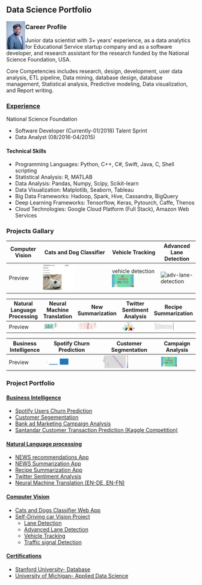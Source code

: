 ## Data Science Portfolio
<img src="./img/vamshi.jpg" alt="vamshi" align= 'left' width="10%">



### Career Profile
Junior data scientist with 3+ years’ experience, as a data analytics for Educational Service startup company and as a software developer, and research assistant for the research funded by the National Science Foundation, USA.

Core Competencies includes research, design, development, user data analysis, ETL pipeline, Data mining, database design, database management, Statistical analysis, Predictive modeling, Data visualization, and Report writing.

### [Experience](https://github.com/vamshigunji183/Data-Science-portfolio/blob/master/Resume/MasterResume_Vamshi.pdf) 
National Science Foundation
* Software Developer (Currently-01/2018)
Talent Sprint
* Data Analyst (08/2016-04/2015)



#### Technical Skills
* Programming Languages: Python, C++, C#, Swift, Java, C, Shell scripting
* Statistical Analysis: R, MATLAB
* Data Analysis: Pandas, Numpy, Scipy, Scikit-learn
* Data Visualization: Matplotlib, Seaborn, Tableau
* Big Data Frameworks: Hadoop, Spark, Hive, Cassandra, BigQuery
* Deep Learning Frameworks: Tensorflow, Keras, Pytourch, Caffe, Thenos
* Cloud Technologies: Google Cloud Platform (Full Stack), Amazon Web Services





### Projects Gallary
| Computer Vision |Cats and Dog Classifier|  Vehicle Tracking | Advanced Lane Detection|
|------------ | -------------| -------------| -------------|
|Preview|  <img src="./img/cat-dogs.gif" alt="cats and dogs Classifier" width="50%"> |vehicle detection<img src="./img/vehicle-tracker.gif" alt="adv-lane-detection" width="50%"> |   <img src="./img/adv-lane-detection.gif" alt="adv-lane-detection" width="50%">|

| Natural Language Processing |Neural Machine Translation| New Summarization| Twitter Sentiment Analysis | Recipe Summarization|
|------------ | -------------| -------------| -------------|-------------|
|Preview|  <img src="./img/translation.gif" alt="vamshi" width="50%"> |   <img src="./img/news summarizer.gif" alt="news summarizer" width="50%">|   <img src="./img/Sentiment-analysis.gif" alt="vamshi" width="50%"> |   <img src="./img/Recipe-summarizer.gif" alt="vamshi" width="50%">|

| Business Intelligence |Spotify Churn Prediction| Customer Segmentation| Campaign Analysis |
|------------ | -------------| -------------| -------------|
|Preview|  <img src="./img/spotify.gif" alt="Spotify Churn Prediction" width="50%"> |   <img src="./img/segement.gif" alt="Customer Segmentation" width="50%">|   <img src="./img/campaign.gif" alt="Campaign Analysis" width="50%"> |




### Project Portfolio

#### [Business Intelligence](https://github.com/vamshigunji183/Data-Science-portfolio/tree/master/Business%20Intelligence)
* [Spotify Users Churn Prediction](https://github.com/vamshigunji183/Data-Science-portfolio/tree/master/Business%20Intelligence/Spotify-User-Churn-Prediction)
* [Customer Segementation](https://github.com/vamshigunji183/Data-Science-portfolio/tree/master/Business%20Intelligence/Identification-Customer-Segment)
* [Bank ad Marketing Campaign Analysis](https://github.com/vamshigunji183/Data-Science-portfolio/tree/master/Business%20Intelligence/Bank-Marketing-Campaign-Analysis)
* [Santandar Customer Transaction Prediction (Kaggle Competition)]()

#### [Natural Language processing](https://github.com/vamshigunji183/Data-Science-portfolio/tree/master/Natural%20Language%20Processing)
* [NEWS recommendations App](https://github.com/vamshigunji183/NLP-Portfolio/tree/master/NEWS%20Recommendation)
* [NEWS Summarization App](https://github.com/vamshigunji183/NLP-Portfolio/tree/master/NEWS-Summarization-App)
* [Recipe Summarization App](https://github.com/vamshigunji183/Recipe-Summarizer)
* [Twitter Sentiment Analysis](https://github.com/vamshigunji183/Sentiment-Analysis-Twitter)
* [Neural Machine Translation (EN-DE, EN-FN)](https://github.com/vamshigunji183/Neural-Machine-Translation)

#### [Computer Vision](https://github.com/vamshigunji183/Data-Science-portfolio/tree/master/Computer%20Vision)
* [Cats and Dogs Classifier Web App](https://github.com/vamshigunji183/DL_webapp)
* [Self-Driving car Vision Project]()
  * [Lane Detection](https://github.com/vamshigunji183/LaneDetection)
  * [Advanced Lane Detection](https://github.com/vamshigunji183/Advance-lane-detection)
  * [Vehicle Tracking ](https://github.com/vamshigunji183/Vehicle_detection)
  * [Traffic signal Detection](https://github.com/vamshigunji183/Tracffic-SIgnal-Classification-ConvNet)


#### [Certifications](https://github.com/vamshigunji183/Data-Science-portfolio/tree/master/Certifications)
* [Stanford University- Database](https://github.com/vamshigunji183/Data-Science-portfolio/blob/master/Certifications/Vamshi_Stanford_Certificates_DataBase.pdf)
* [University of Michigan- Applied Data Science](https://github.com/vamshigunji183/Data-Science-portfolio/blob/master/Certifications/Vamshi_UoM_Certificates_Applied%20Data%20Science.pdf)
